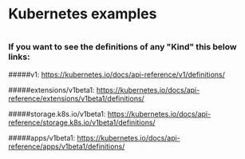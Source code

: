 #
# Kubernetes examples
#

### If you want to see the definitions of any "Kind" this below links:

#####v1:
https://kubernetes.io/docs/api-reference/v1/definitions/

#####extensions/v1beta1:
https://kubernetes.io/docs/api-reference/extensions/v1beta1/definitions/

#####storage.k8s.io/v1beta1:
https://kubernetes.io/docs/api-reference/storage.k8s.io/v1beta1/definitions/

#####apps/v1beta1:
https://kubernetes.io/docs/api-reference/apps/v1beta1/definitions/
